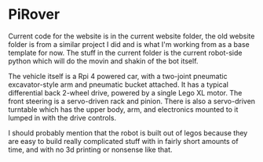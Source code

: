 # PiRover

Current code for the website is in the current website folder, the old website folder is from a similar project I did and is what I'm working from as a base template for now. The stuff in the current folder is the current robot-side python which will do the movin and shakin of the bot itself. 

The vehicle itself is a Rpi 4 powered car, with a two-joint pneumatic excavator-style arm and pneumatic bucket attached. 
It has a typical differential back 2-wheel drive, powered by a single Lego XL motor. The front steering is a servo-driven rack and pinion. There is also a servo-driven turntable which has the upper body, arm, and electronics mounted to it lumped in with the drive controls. 

I should probably mention that the robot is built out of legos because they are easy to build really complicated stuff with in fairly short amounts of time, and with no 3d printing or nonsense like that. 
